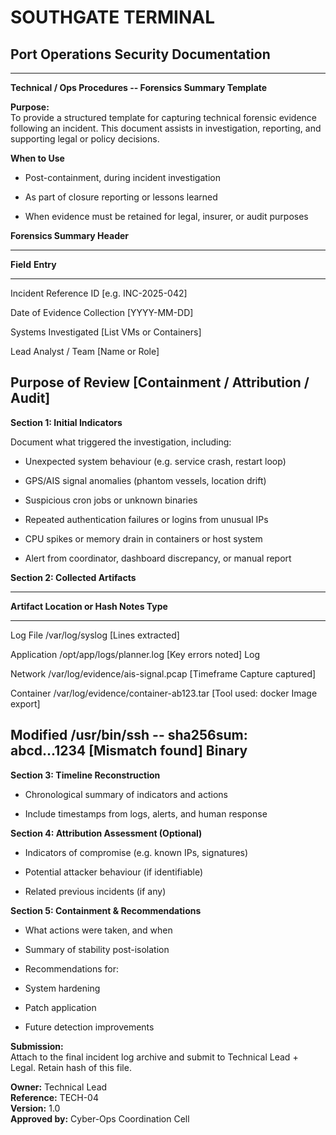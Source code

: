 # SOUTHGATE TERMINAL
## Port Operations Security Documentation
---

**Technical / Ops Procedures -- Forensics Summary Template**

**Purpose:**\
To provide a structured template for capturing technical forensic
evidence following an incident. This document assists in investigation,
reporting, and supporting legal or policy decisions.

**When to Use**

- Post-containment, during incident investigation

- As part of closure reporting or lessons learned

- When evidence must be retained for legal, insurer, or audit purposes

**Forensics Summary Header**

-----------------------------------------------------------------------
**Field**            **Entry**
------------------------------- ---------------------------------------
Incident Reference ID      \[e.g. INC-2025-042\]

Date of Evidence Collection   \[YYYY-MM-DD\]

Systems Investigated      \[List VMs or Containers\]

Lead Analyst / Team       \[Name or Role\]

Purpose of Review        \[Containment / Attribution / Audit\]
-----------------------------------------------------------------------

**Section 1: Initial Indicators**

Document what triggered the investigation, including:

- Unexpected system behaviour (e.g. service crash, restart loop)

- GPS/AIS signal anomalies (phantom vessels, location drift)

- Suspicious cron jobs or unknown binaries

- Repeated authentication failures or logins from unusual IPs

- CPU spikes or memory drain in containers or host system

- Alert from coordinator, dashboard discrepancy, or manual report

**Section 2: Collected Artifacts**

---------------------------------------------------------------------------
**Artifact  **Location or Hash**          **Notes**
Type**                        
------------- --------------------------------------- ---------------------
Log File   /var/log/syslog             \[Lines extracted\]

Application  /opt/app/logs/planner.log        \[Key errors noted\]
Log                          

Network    /var/log/evidence/ais-signal.pcap    \[Timeframe
Capture                        captured\]

Container   /var/log/evidence/container-ab123.tar  \[Tool used: docker
Image                         export\]

Modified   /usr/bin/ssh -- sha256sum: abcd\...1234 \[Mismatch found\]
Binary                        
---------------------------------------------------------------------------

**Section 3: Timeline Reconstruction**

- Chronological summary of indicators and actions

- Include timestamps from logs, alerts, and human response

**Section 4: Attribution Assessment (Optional)**

- Indicators of compromise (e.g. known IPs, signatures)

- Potential attacker behaviour (if identifiable)

- Related previous incidents (if any)

**Section 5: Containment & Recommendations**

- What actions were taken, and when

- Summary of stability post-isolation

- Recommendations for:

- System hardening

- Patch application

- Future detection improvements

**Submission:**\
Attach to the final incident log archive and submit to Technical Lead +
Legal. Retain hash of this file.

**Owner:** Technical Lead\
**Reference:** TECH-04\
**Version:** 1.0\
**Approved by:** Cyber-Ops Coordination Cell
